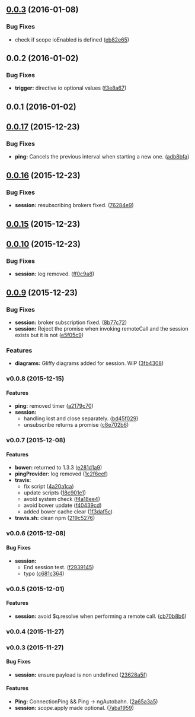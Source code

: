 <a name="0.0.3"></a>
## [0.0.3](https://github.com/ef-ctx/ng.cx.popover/compare/v0.0.2...v0.0.3) (2016-01-08)


### Bug Fixes

* check if scope ioEnabled is defined ([eb82e65](https://github.com/ef-ctx/ng.cx.popover/commit/eb82e65))



<a name="0.0.2"></a>
## 0.0.2 (2016-01-02)


### Bug Fixes

* **trigger:** directive io optional values ([f3e8a67](https://github.com/ef-ctx/ng.cx.popover/commit/f3e8a67))



<a name="0.0.1"></a>
## 0.0.1 (2016-01-02)




<a name="0.0.17"></a>
## [0.0.17](https://github.com/ef-ctx/ngAutobahn/compare/v0.0.16...v0.0.17) (2015-12-23)


### Bug Fixes

* **ping:** Cancels the previous interval when starting a new one. ([adb8bfa](https://github.com/ef-ctx/ngAutobahn/commit/adb8bfa))



<a name="0.0.16"></a>
## [0.0.16](https://github.com/ef-ctx/ngAutobahn/compare/v0.0.15...v0.0.16) (2015-12-23)


### Bug Fixes

* **session:** resubscribing brokers fixed. ([76284e9](https://github.com/ef-ctx/ngAutobahn/commit/76284e9))



<a name="0.0.15"></a>
## [0.0.15](https://github.com/ef-ctx/ngAutobahn/compare/v0.0.14...v0.0.15) (2015-12-23)




<a name="0.0.10"></a>
## [0.0.10](https://github.com/ef-ctx/ngAutobahn/compare/v0.0.9...v0.0.10) (2015-12-23)


### Bug Fixes

* **session:** log removed. ([ff0c9a8](https://github.com/ef-ctx/ngAutobahn/commit/ff0c9a8))



<a name="0.0.9"></a>
## [0.0.9](https://github.com/ef-ctx/ngAutobahn/compare/v0.0.8...v0.0.9) (2015-12-23)


### Bug Fixes

* **session:** broker subscription fixed. ([8b77c72](https://github.com/ef-ctx/ngAutobahn/commit/8b77c72))
* **session:** Reject the promise when invoking remoteCall and the session exists but it is not ([e5f05c9](https://github.com/ef-ctx/ngAutobahn/commit/e5f05c9))

### Features

* **diagrams:** Gliffy diagrams added for session. WIP ([3fb4308](https://github.com/ef-ctx/ngAutobahn/commit/3fb4308))



<a name="v0.0.8"></a>
### v0.0.8 (2015-12-15)


#### Features

* **ping:** removed timer ([a2179c70](git@github.com:ef-ctx/ngAutobahn/commit/a2179c70b5b874480e26d649d44f709800c96970))
* **session:**
  * handling lost and close separately. ([bd45f029](git@github.com:ef-ctx/ngAutobahn/commit/bd45f0295ad7d69ad1fcd94f57aa2eee57e549c6))
  * unsubscribe returns a promise ([c8e702b6](git@github.com:ef-ctx/ngAutobahn/commit/c8e702b6ba2cbf1acadbf1f2ad54bc6320f8e94e))

<a name="v0.0.7"></a>
### v0.0.7 (2015-12-08)


#### Features

* **bower:** returned to 1.3.3 ([e281d1a9](git@github.com:ef-ctx/ngAutobahn/commit/e281d1a9b9981f32e8dc3d850859102c61a7c072))
* **pingProvider:** log removed ([1c2f6eef](git@github.com:ef-ctx/ngAutobahn/commit/1c2f6eefb82ec56a48d35810e891bacb6d3fb1df))
* **travis:**
  * fix script ([4a20a1ca](git@github.com:ef-ctx/ngAutobahn/commit/4a20a1cadedf36d4fc25951d9f041b90467e4620))
  * update scripts ([18c901e1](git@github.com:ef-ctx/ngAutobahn/commit/18c901e1132a7f7b6f7072d0f6eef472acf284ae))
  * avoid system check ([f4a18ee4](git@github.com:ef-ctx/ngAutobahn/commit/f4a18ee4bda11073235c35829cc0edfe0927fc75))
  * avoid bower update ([f40439cd](git@github.com:ef-ctx/ngAutobahn/commit/f40439cdb650949c82c9f75b09732d8b4545a66e))
  * added bower cache clear ([1f3daf5c](git@github.com:ef-ctx/ngAutobahn/commit/1f3daf5cc1e08f4f520931b020cd73b82488d3fb))
* **travis.sh:** clean npm ([219c5276](git@github.com:ef-ctx/ngAutobahn/commit/219c527659eef246f853c7cad660bf6cf2d894f5))

<a name="v0.0.6"></a>
### v0.0.6 (2015-12-08)


#### Bug Fixes

* **session:**
  * End session test. ([f2939145](git@github.com:ef-ctx/ngAutobahn/commit/f29391456537ba5638c965f7838ec2633334aa10))
  * typo ([c681c364](git@github.com:ef-ctx/ngAutobahn/commit/c681c3647a3f7a3deae1b04f9d3e59fa08381266))

<a name="v0.0.5"></a>
### v0.0.5 (2015-12-01)


#### Features

* **session:** avoid $q.resolve when performing a remote call. ([cb70b8b6](git@github.com:ef-ctx/ngAutobahn/commit/cb70b8b656021bad8862fc8ceeb8b10296647b98))

<a name="v0.0.4"></a>
### v0.0.4 (2015-11-27)

<a name="v0.0.3"></a>
### v0.0.3 (2015-11-27)


#### Bug Fixes

* **session:** ensure payload is non undefined ([23628a5f](git@github.com:ef-ctx/ngAutobahn/commit/23628a5f31e938bab7826f45ad4175674c5ca436))


#### Features

* **Ping:** ConnectionPing && Ping -> ngAutobahn. ([2a65a3a5](git@github.com:ef-ctx/ngAutobahn/commit/2a65a3a5da729b3ae3fa2a5967135b6ca816671f))
* **session:** $scope.$apply made optional. ([7aba1959](git@github.com:ef-ctx/ngAutobahn/commit/7aba195962e1ae3d772969817393b021abc46634))

